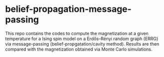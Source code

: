 # belief-propagation-message-passing
This repo contains the codes to compute the magnetization at a given temperature for a Ising spin model on a Erdős–Rényi random graph (ERRG) via message-passing (belief-propgatation/cavity method).
Results are then compared with the magnetization obtained via Monte Carlo simulations.
